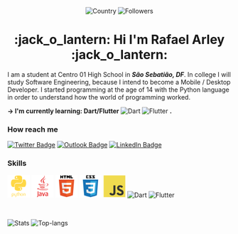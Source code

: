 <p align="center">
  <img src="https://img.shields.io/badge/COUNTRY-BRAZIL-blue?style=for-the-badge" alt="Country"></img>
  <img src="https://img.shields.io/github/followers/IIShadowGII?style=for-the-badge" alt="Followers"></img>
</p>

<h1 align="center">
  :jack_o_lantern: Hi I'm Rafael Arley :jack_o_lantern:
</h1>


I am a student at Centro 01 High School in **_São Sebatião, DF_**. In college I will study Software Engineering, because I intend to become a Mobile / Desktop Developer. I started programming at the age of 14 with the Python language in order to understand how the world of programming worked.

**→ I'm currently learning: Dart/Flutter**
<img src="https://img.icons8.com/color/2x/dart.png" alt="Dart" height="25px" width="25px"></img>
<img src="https://img.icons8.com/color/2x/flutter.png" alt="Flutter" height="25px" width="25px"></img>
**.**

<h3>How reach me</h3>

[![Twitter Badge](https://img.shields.io/badge/-@RafaelArley2-1ca0f1?style=flat&labelColor=1ca0f1&logo=twitter&logoColor=white&link=https://twitter.com/RafaelArley2)](https://twitter.com/RafaelArley2)
[![Outlook Badge](https://img.shields.io/badge/-iishadowgii@gmail.com-red?style=flat&labelColor=red&logo=gmail&logoColor=white&link=https://mail.google.com/mail/u/0/#inbox?compose=DmwnWrRttgMWXcRDWFSbVPDJzkKnFvRDwFdxsQQMcQSvKrFsRktqTHlSlQWTjWsNQnVXCPVzCVXb)](https://mail.google.com/mail/u/0/#inbox?compose=DmwnWrRttgMWXcRDWFSbVPDJzkKnFvRDwFdxsQQMcQSvKrFsRktqTHlSlQWTjWsNQnVXCPVzCVXb)
[![LinkedIn Badge](https://img.shields.io/badge/-RafaelArley-blue?style=flat&labelColor=white&logo=linkedin&logoColor=blue&link=https://www.linkedin.com/in/rafael-arley-1952281b9)](https://www.linkedin.com/in/rafael-arley-1952281b9)

<h3>Skills</h3>
<p>
<img src="https://raw.githubusercontent.com/devicons/devicon/master/icons/python/python-plain-wordmark.svg" alt="Python" height="50px" width="50px"></img>
<img src="https://raw.githubusercontent.com/devicons/devicon/master/icons/java/java-plain-wordmark.svg" alt="Java" height="50px" width="50px"></img>
<img src="https://raw.githubusercontent.com/devicons/devicon/master/icons/html5/html5-original-wordmark.svg" alt="HTML" height="50px" width="50px"></img>
<img src="https://raw.githubusercontent.com/devicons/devicon/master/icons/css3/css3-original-wordmark.svg" alt="CSS" height="50px" width="50px"></img>
<img src="https://raw.githubusercontent.com/devicons/devicon/master/icons/javascript/javascript-original.svg" alt="Javascript" height="50px" width="50px"></img>
<img src="https://img.icons8.com/color/2x/dart.png" alt="Dart" height="50px" width="50px"></img>
<img src="https://img.icons8.com/color/2x/flutter.png" alt="Flutter" height="50px" width="50px"></img>
</p>
<br>

<img src="https://github-readme-stats.vercel.app/api?username=IIShadowGII&&show_icons=true&title_color=ffffff&icon_color=ffa500&text_color=ff4700&bg_color=191919" align="center" alt="Stats"></img>
<img src="https://github-readme-stats.vercel.app/api/top-langs/?username=IIShadowGII&&show_icons=true&title_color=ffffff&icon_color=ffa500&text_color=ff4700&bg_color=191919" align="center" alt="Top-langs">
